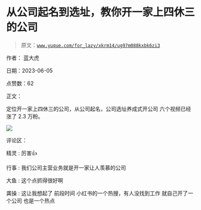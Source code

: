 # 从公司起名到选址，教你开一家上四休三的公司

> 原文：[`www.yuque.com/for_lazy/xkrm14/ug97m088kxbk6zi3`](https://www.yuque.com/for_lazy/xkrm14/ug97m088kxbk6zi3)

作者： 蓝大虎

日期：2023-06-05

点赞数：62

正文：

定位开一家上四休三的公司，从公司起名，公司选址养成式开公司 六个视频已经涨了 2.3 万粉。

![](img/f45e29102f8f7d46bdfd7d94b5ba2301.png)

评论区：

精灵 : 厉害👍

行事 : 我们公司主营业务就是开一家让人羡慕的公司

大鱼 : 这个点抓得很好啊

龚操 : 这让我想起了 前段时间 小红书的一个热搜，有人没找到工作 就自己开了一个公司 也是一个热点



